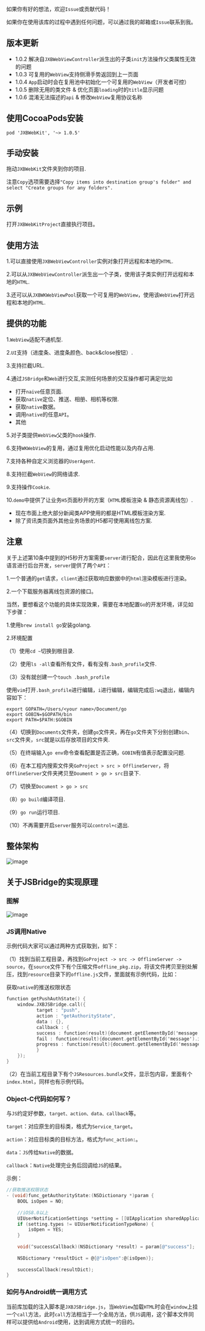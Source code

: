 如果你有好的想法，欢迎`Issue`或贡献代码！

如果你在使用该库的过程中遇到任何问题，可以通过我的邮箱或`Issue`联系到我。

## 版本更新
- 1.0.2 解决自`JXBWebViewController`派生出的子类`init`方法操作父类属性无效的问题
- 1.0.3 可复用的`WebView`支持侧滑手势返回到上一页面
- 1.0.4 `App`启动时会在复用池中初始化一个可复用的`WebView`（开发者可控）
- 1.0.5 删除无用的类文件 & 优化页面`loading`时的`title`显示问题
- 1.0.6 混淆无法描述的`api` & 修改`WebView`复用协议名称


## 使用CocoaPods安装

```
pod 'JXBWebKit', '~> 1.0.5'
```



## 手动安装

拖动`JXBWebKit`文件夹到你的项目.

注意`Copy`选项需要选择`"Copy items into destination group's folder" and select "Create groups for any folders".`



## 示例

打开`JXBWebKitProject`直接执行项目。



## 使用方法

1.可以直接使用`JXBWebViewController`实例对象打开远程和本地的`HTML`.

2.可以从`JXBWebViewController`派生出一个子类，使用该子类实例打开远程和本地的`HTML`.

3.还可以从`JXBWKWebViewPool`获取一个可复用的`WebView`，使用该`WebView`打开远程和本地的`HTML`.



## 提供的功能

1.`WebView`适配不通机型.

2.`UI`支持（进度条、进度条颜色、back&close按钮）.

3.支持拦截URL.

4.通过`JSBridge`和`Web`进行交互,实测任何场景的交互操作都可满足!比如

- 打开`naive`任意页面.
- 获取`native`定位、推送、相册、相机等权限.
- 获取`native`数据。
- 调用`native`的任意`API`。
- 其他

5.对子类提供`WebView`父类的`hook`操作.

6.支持`WKWebView`的复用，通过复用优化启动性能以及内存占用.

7.支持各种自定义浏览器的`UserAgent`.

8.支持拦截`WebView`的网络请求.

9.支持操作`Cookie`.

10.`demo`中提供了让业务`H5`页面秒开的方案（`HTML`模板渲染 & 静态资源离线包）.

- 现在市面上绝大部分新闻类APP使用的都是HTML模板渲染方案.
- 除了资讯类页面外其他业务场景的H5都可使用离线包方案.



## 注意

关于上述第10条中提到的H5秒开方案需要`server`进行配合，因此在这里我使用`Go`语言进行后台开发，`server`提供了两个`API`：

1.一个普通的`get`请求，`client`通过获取响应数据中的`html`渲染模板进行渲染。

2.一个下载服务器离线包资源的接口。

当然，要想看这个功能的具体实现效果，需要在本地配置`Go`的开发环境，详见如下步骤：

1.使用`brew install go`安装golang.

2.环境配置

（1）使用`cd ~`切换到根目录.

（2）使用`ls -all`查看所有文件，看有没有`.bash_profile`文件.

（3）没有就创建一个`touch .bash_profile`

使用`vim`打开`.bash_profile`进行编辑，`i`进行编辑，编辑完成后`:wq`退出，编辑内容如下：

````
export GOPATH=/Users/<your name>/Document/go
export GOBIN=$GOPATH/bin
export PATH=$PATH:$GOBIN
````

（4）切换到`Documents`文件夹，创建`go`文件夹，再在`go`文件夹下分别创建`bin`、`src`文件夹，`src`就是以后存放项目的文件夹.

（5）在终端输入`go env`命令查看配置是否正确，`GOBIN`有值表示配置没问题.

（6）在本工程内搜索文件夹`GoProject > src > OfflineServer`，将`OfflineServer`文件夹拷贝至`Doument > go > src`目录下.

（7）切换至`Document > go > src`

（8）`go build`编译项目.

（9）`go run`运行项目.

（10）不再需要开启`server`服务可以`control+c`退出.



## 整体架构

![image](https://github.com/xiubojin/JXBWebKit/blob/master/doc_imgs/share01.png)



## 关于JSBridge的实现原理

### 图解

![image](https://github.com/xiubojin/JXBWebKit/blob/master/doc_imgs/share02.png)



### JS调用Native

示例代码大家可以通过两种方式获取到，如下：

（1）找到当前工程目录，再找到`GoProject -> src -> OfflineServer -> source`，在`source`文件下有个压缩文件`offline_pkg.zip`，将该文件拷贝至别处解压，找到`resource`目录下的`offline.js`文件，里面就有示例代码，比如：

获取`native`的推送权限状态

```objective-c
function getPushAuthState() {
    window.JXBJSBridge.call({
           target : "push",
           action : "getAuthorityState",
           data : {},
           callback : {
           success : function(result){document.getElementById('message').innerHTML = result;},
           fail : function(result){document.getElementById('message').innerHTML = result;},
           progress : function(result){document.getElementById('message').innerHTML = result;},
           }
	});
}
```

（2）在当前工程目录下有个`JSResources.bundle`文件，显示包内容，里面有个`index.html`，同样也有示例代码。



### Object-C代码如何写？

与`JS`约定好参数，`target、action、data、callback`等。

`target`：对应原生的目标类，格式为`Service_target`。

`action`：对应目标类的目标方法，格式为`func_action:`。

`data`：`JS`传给`Native`的数据。

`callback`：`Native`处理完业务后回调给`JS`的结果。

示例：

```objective-c
//获取推送权限状态
- (void)func_getAuthorityState:(NSDictionary *)param {
    BOOL isOpen = NO;
    
    //iOS8.0以上
    UIUserNotificationSettings *setting = [[UIApplication sharedApplication] currentUserNotificationSettings];
    if (setting.types != UIUserNotificationTypeNone) {
        isOpen = YES;
    }
    
    void(^successCallback)(NSDictionary *result) = param[@"success"];
    
    NSDictionary *resultDict = @{@"isOpen":@(isOpen)};
    
    successCallback(resultDict);
}
```

### 如何与Android统一调用方式

当前库加载的注入脚本是`JXBJSBridge.js`，当`WebView`加载`HTML`时会在`window`上挂一个`call`方法，此时`call`方法相当于一个全局方法，供`JS`调用，这个脚本文件同样可以提供给`Android`使用，达到调用方式统一的目的。